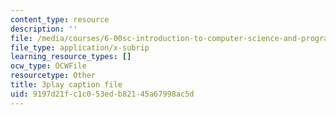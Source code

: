 ```yaml
---
content_type: resource
description: ''
file: /media/courses/6-00sc-introduction-to-computer-science-and-programming-spring-2011/9197d21fc1c053edb82145a67998ac5d_QnAUd-em3E.vtt
file_type: application/x-subrip
learning_resource_types: []
ocw_type: OCWFile
resourcetype: Other
title: 3play caption file
uid: 9197d21f-c1c0-53ed-b821-45a67998ac5d
---
```

